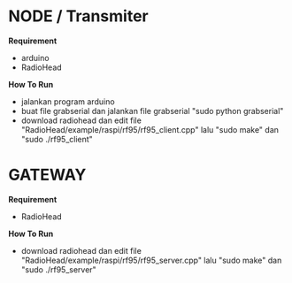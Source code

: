 # NODE / Transmiter

**Requirement**
- arduino
- RadioHead

**How To Run**
- jalankan program arduino
- buat file grabserial dan jalankan file grabserial "sudo python grabserial"
- download radiohead dan edit file "RadioHead/example/raspi/rf95/rf95_client.cpp" lalu "sudo make" dan "sudo ./rf95_client"

# GATEWAY

**Requirement**
- RadioHead

**How To Run**
- download radiohead dan edit file "RadioHead/example/raspi/rf95/rf95_server.cpp" lalu "sudo make" dan "sudo ./rf95_server"